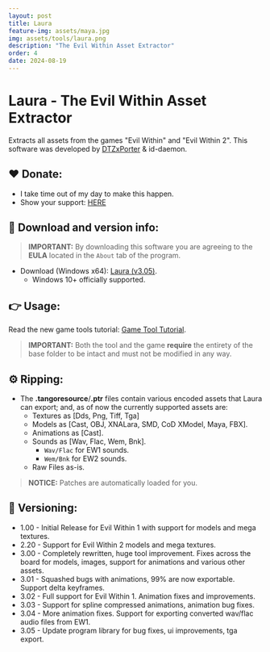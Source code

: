 ```yaml
---
layout: post
title: Laura
feature-img: assets/maya.jpg
img: assets/tools/laura.png
description: "The Evil Within Asset Extractor"
order: 4
date: 2024-08-19
---
```


# Laura - The Evil Within Asset Extractor
Extracts all assets from the games "Evil Within" and "Evil Within 2". This software was developed by [DTZxPorter](https://twitter.com/dtzxporter) & id-daemon.

## ❤️ Donate:
- I take time out of my day to make this happen.
- Show your support: [HERE](https://dtzxporter.com/donate)

## 💾 Download and version info:

> **IMPORTANT:** By downloading this software you are agreeing to the **EULA** located in the `About` tab of the program.

- Download (Windows x64): [Laura (v3.05)](https://mega.nz/file/VFwnHRzb#ThL_jSblTMwPuQ4xZw7pkC_0O0CWi0RzGhMkDF2shX8).
  - Windows 10+ officially supported.

## 👉 Usage:
Read the new game tools tutorial: [Game Tool Tutorial](https://dtzxporter.com/game-tools-tutorial).

> **IMPORTANT:** Both the tool and the game **require** the entirety of the base folder to be intact and must not be modified in any way.

## ⚙️ Ripping:
- The **.tangoresource**/**.ptr** files contain various encoded assets that Laura can export; and, as of now the currently supported assets are:
  - Textures as [Dds, Png, Tiff, Tga]
  - Models as [Cast, OBJ, XNALara, SMD, CoD XModel, Maya, FBX].
  - Animations as [Cast].
  - Sounds as [Wav, Flac, Wem, Bnk].
    - `Wav/Flac` for EW1 sounds.
    - `Wem/Bnk` for EW2 sounds.
  - Raw Files as-is.

> **NOTICE:** Patches are automatically loaded for you.

## 📌 Versioning:
- 1.00 - Initial Release for Evil Within 1 with support for models and mega textures.
- 2.20 - Support for Evil Within 2 models and mega textures.
- 3.00 - Completely rewritten, huge tool improvement. Fixes across the board for models, images, support for animations and various other assets.
- 3.01 - Squashed bugs with animations, 99% are now exportable. Support delta keyframes.
- 3.02 - Full support for Evil Within 1. Animation fixes and improvements.
- 3.03 - Support for spline compressed animations, animation bug fixes.
- 3.04 - More animation fixes. Support for exporting converted wav/flac audio files from EW1.
- 3.05 - Update program library for bug fixes, ui improvements, tga export.